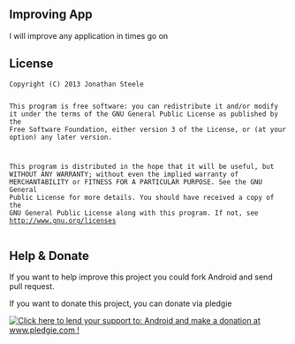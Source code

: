 <h2>Improving App</h2>
<p>I will improve any application in times go on</p>

<h2>License</h2>
<pre><code>Copyright (C) 2013 Jonathan Steele

This program is free software: you can redistribute it and/or modify
it under the terms of the GNU General Public License as published by
the Free Software Foundation, either version 3 of the License, or
(at your option) any later version.
 
This program is distributed in the hope that it will be useful,
but WITHOUT ANY WARRANTY; without even the implied warranty of
MERCHANTABILITY or FITNESS FOR A PARTICULAR PURPOSE.  See the
GNU General Public License for more details.
You should have received a copy of the GNU General Public License
along with this program.  If not, see <a href="http://www.gnu.org/licenses/" target="_blank">http://www.gnu.org/licenses</a></code></pre>

<h2>Help &amp; Donate</h2>
<p>If you want to help improve this project you could fork Android and send pull request.</p>
<p>If you want to donate this project, you can donate via pledgie</p>
<p><a href="http://www.pledgie.com/campaigns/12558"><img alt="Click here to lend your support to: Android and make a donation at www.pledgie.com !" src="http://www.pledgie.com/campaigns/12558.png?skin_name=chrome"></p>